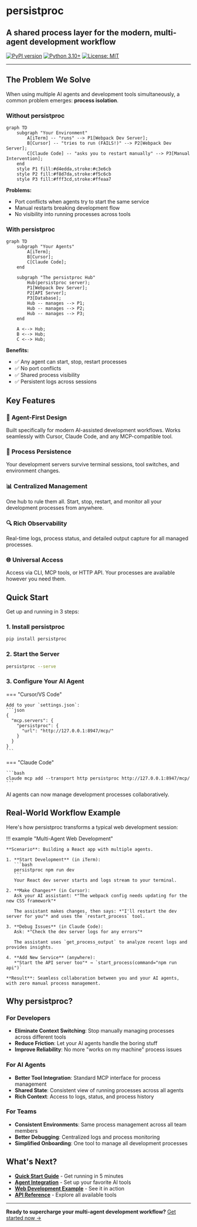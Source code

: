 # persistproc

## A shared process layer for the modern, multi-agent development workflow

[![PyPI version](https://badge.fury.io/py/persistproc.svg)](https://badge.fury.io/py/persistproc)
[![Python 3.10+](https://img.shields.io/badge/python-3.10+-blue.svg)](https://www.python.org/downloads/)
[![License: MIT](https://img.shields.io/badge/License-MIT-yellow.svg)](https://opensource.org/licenses/MIT)

---

## The Problem We Solve

When using multiple AI agents and development tools simultaneously, a common problem emerges: **process isolation**.

### Without persistproc

```mermaid
graph TD
    subgraph "Your Environment"
        A[iTerm] -- "runs" --> P1[Webpack Dev Server];
        B[Cursor] -- "tries to run (FAILS!)" --> P2[Webpack Dev Server];
        C[Claude Code] -- "asks you to restart manually" --> P3[Manual Intervention];
    end
    style P1 fill:#d4edda,stroke:#c3e6cb
    style P2 fill:#f8d7da,stroke:#f5c6cb
    style P3 fill:#fff3cd,stroke:#ffeaa7
```

**Problems:**
- Port conflicts when agents try to start the same service
- Manual restarts breaking development flow
- No visibility into running processes across tools

### With persistproc

```mermaid
graph TD
    subgraph "Your Agents"
        A[iTerm];
        B[Cursor];
        C[Claude Code];
    end

    subgraph "The persistproc Hub"
        Hub(persistproc server);
        P1[Webpack Dev Server];
        P2[API Server];
        P3[Database];
        Hub -- manages --> P1;
        Hub -- manages --> P2;
        Hub -- manages --> P3;
    end
    
    A <--> Hub;
    B <--> Hub;
    C <--> Hub;
```

**Benefits:**
- ✅ Any agent can start, stop, restart processes
- ✅ No port conflicts
- ✅ Shared process visibility
- ✅ Persistent logs across sessions

## Key Features

### 🤖 **Agent-First Design**
Built specifically for modern AI-assisted development workflows. Works seamlessly with Cursor, Claude Code, and any MCP-compatible tool.

### 🔄 **Process Persistence**
Your development servers survive terminal sessions, tool switches, and environment changes.

### 📊 **Centralized Management**
One hub to rule them all. Start, stop, restart, and monitor all your development processes from anywhere.

### 🔍 **Rich Observability**
Real-time logs, process status, and detailed output capture for all managed processes.

### 🌐 **Universal Access**
Access via CLI, MCP tools, or HTTP API. Your processes are available however you need them.

## Quick Start

Get up and running in 3 steps:

### 1. Install persistproc

```bash
pip install persistproc
```

### 2. Start the Server

```bash
persistproc --serve
```

### 3. Configure Your AI Agent

=== "Cursor/VS Code"

    Add to your `settings.json`:
    ```json
    {
      "mcp.servers": {
        "persistproc": {
          "url": "http://127.0.0.1:8947/mcp/"
        }
      }
    }
    ```

=== "Claude Code"

    ```bash
    claude mcp add --transport http persistproc http://127.0.0.1:8947/mcp/
    ```

AI agents can now manage development processes collaboratively.

## Real-World Workflow Example

Here's how persistproc transforms a typical web development session:

!!! example "Multi-Agent Web Development"

    **Scenario**: Building a React app with multiple agents.

    1. **Start Development** (in iTerm):
       ```bash
       persistproc npm run dev
       ```
       Your React dev server starts and logs stream to your terminal.

    2. **Make Changes** (in Cursor):
       Ask your AI assistant: *"The webpack config needs updating for the new CSS framework"*
       
       The assistant makes changes, then says: *"I'll restart the dev server for you"* and uses the `restart_process` tool.

    3. **Debug Issues** (in Claude Code):
       Ask: *"Check the dev server logs for any errors"*
       
       The assistant uses `get_process_output` to analyze recent logs and provides insights.

    4. **Add New Service** (anywhere):
       *"Start the API server too"* → `start_process(command="npm run api")`

    **Result**: Seamless collaboration between you and your AI agents, with zero manual process management.

## Why persistproc?

### For Developers
- **Eliminate Context Switching**: Stop manually managing processes across different tools
- **Reduce Friction**: Let your AI agents handle the boring stuff
- **Improve Reliability**: No more "works on my machine" process issues

### For AI Agents
- **Better Tool Integration**: Standard MCP interface for process management
- **Shared State**: Consistent view of running processes across all agents
- **Rich Context**: Access to logs, status, and process history

### For Teams
- **Consistent Environments**: Same process management across all team members
- **Better Debugging**: Centralized logs and process monitoring
- **Simplified Onboarding**: One tool to manage all development processes

## What's Next?

- [**Quick Start Guide**](getting-started/quick-start.md) - Get running in 5 minutes
- [**Agent Integration**](user-guide/agent-integration.md) - Set up your favorite AI tools
- [**Web Development Example**](examples/web-development.md) - See it in action
- [**API Reference**](api/mcp-tools.md) - Explore all available tools

---

**Ready to supercharge your multi-agent development workflow?** [Get started now →](getting-started/quick-start.md)